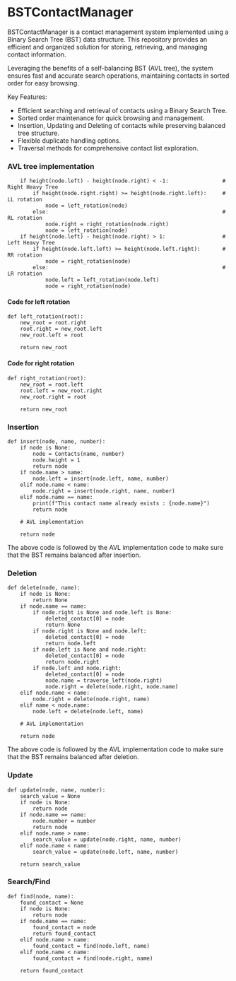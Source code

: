 # BSTContactManager
BSTContactManager is a contact management system implemented using a Binary Search Tree (BST) data structure. This repository provides an efficient and organized solution for storing, retrieving, and managing contact information.

Leveraging the benefits of a self-balancing BST (AVL tree), the system ensures fast and accurate search operations, maintaining contacts in sorted order for easy browsing.

Key Features:
- Efficient searching and retrieval of contacts using a Binary Search Tree.
- Sorted order maintenance for quick browsing and management.
- Insertion, Updating and Deleting of contacts while preserving balanced tree structure.
- Flexible duplicate handling options.
- Traversal methods for comprehensive contact list exploration.

### AVL tree implementation
```commandline
    if height(node.left) - height(node.right) < -1:                 # Right Heavy Tree
        if height(node.right.right) >= height(node.right.left):     # LL rotation
            node = left_rotation(node)
        else:                                                       # RL rotation
            node.right = right_rotation(node.right)
            node = left_rotation(node)
    if height(node.left) - height(node.right) > 1:                  # Left Heavy Tree
        if height(node.left.left) >= height(node.left.right):       # RR rotation
            node = right_rotation(node)
        else:                                                       # LR rotation
            node.left = left_rotation(node.left)
            node = right_rotation(node)
```
#### Code for left rotation
```commandline
def left_rotation(root): 
    new_root = root.right
    root.right = new_root.left
    new_root.left = root

    return new_root
```
#### Code for right rotation
```commandline
def right_rotation(root):
    new_root = root.left
    root.left = new_root.right
    new_root.right = root

    return new_root
```

### Insertion
```commandline
def insert(node, name, number):
    if node is None:
        node = Contacts(name, number)
        node.height = 1
        return node
    if node.name > name:
        node.left = insert(node.left, name, number)
    elif node.name < name:
        node.right = insert(node.right, name, number)
    elif node.name == name:
        print(f"This contact name already exists : {node.name}")
        return node
        
    # AVL implementation
    
    return node
```
The above code is followed by the AVL implementation code to make sure that the BST remains balanced after insertion.

### Deletion
```commandline
def delete(node, name):
    if node is None:
        return None
    if node.name == name:
        if node.right is None and node.left is None:
            deleted_contact[0] = node
            return None
        if node.right is None and node.left:
            deleted_contact[0] = node
            return node.left
        if node.left is None and node.right:
            deleted_contact[0] = node
            return node.right
        if node.left and node.right:
            deleted_contact[0] = node
            node.name = traverse_left(node.right)
            node.right = delete(node.right, node.name)
    elif node.name < name:
        node.right = delete(node.right, name)
    elif name < node.name:
        node.left = delete(node.left, name)
        
    # AVL implementation
    
    return node
```
The above code is followed by the AVL implementation code to make sure that the BST remains balanced after deletion.

### Update
```commandline
def update(node, name, number):
    search_value = None
    if node is None:
        return node
    if node.name == name:
        node.number = number
        return node
    elif node.name > name:
        search_value = update(node.right, name, number)
    elif node.name < name:
        search_value = update(node.left, name, number)

    return search_value
```

### Search/Find
```commandline
def find(node, name):
    found_contact = None
    if node is None:
        return node
    if node.name == name:
        found_contact = node
        return found_contact
    elif node.name > name:
        found_contact = find(node.left, name)
    elif node.name < name:
        found_contact = find(node.right, name)

    return found_contact
```